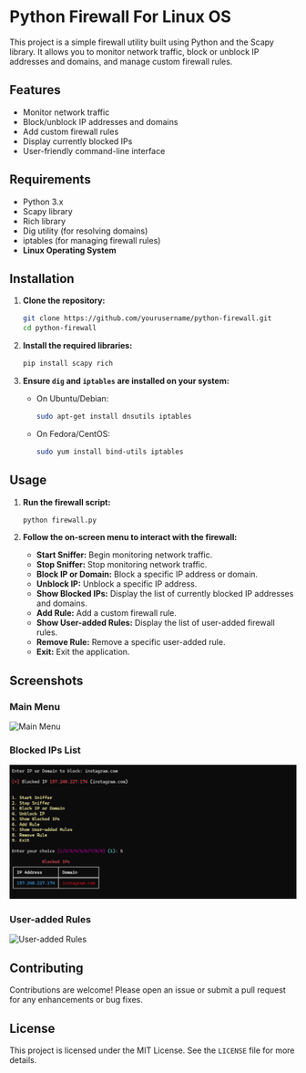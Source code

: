 
# Python Firewall For Linux OS

This project is a simple firewall utility built using Python and the Scapy library. It allows you to monitor network traffic, block or unblock IP addresses and domains, and manage custom firewall rules.

## Features

- Monitor network traffic
- Block/unblock IP addresses and domains
- Add custom firewall rules
- Display currently blocked IPs
- User-friendly command-line interface

## Requirements

- Python 3.x
- Scapy library
- Rich library
- Dig utility (for resolving domains)
- iptables (for managing firewall rules)
- **Linux Operating System**

## Installation

1. **Clone the repository:**

   ```bash
   git clone https://github.com/yourusername/python-firewall.git
   cd python-firewall
   ```

2. **Install the required libraries:**

   ```bash
   pip install scapy rich
   ```

3. **Ensure `dig` and `iptables` are installed on your system:**

   - On Ubuntu/Debian:

     ```bash
     sudo apt-get install dnsutils iptables
     ```

   - On Fedora/CentOS:

     ```bash
     sudo yum install bind-utils iptables
     ```

## Usage

1. **Run the firewall script:**

   ```bash
   python firewall.py
   ```

2. **Follow the on-screen menu to interact with the firewall:**

   - **Start Sniffer:** Begin monitoring network traffic.
   - **Stop Sniffer:** Stop monitoring network traffic.
   - **Block IP or Domain:** Block a specific IP address or domain.
   - **Unblock IP:** Unblock a specific IP address.
   - **Show Blocked IPs:** Display the list of currently blocked IP addresses and domains.
   - **Add Rule:** Add a custom firewall rule.
   - **Show User-added Rules:** Display the list of user-added firewall rules.
   - **Remove Rule:** Remove a specific user-added rule.
   - **Exit:** Exit the application.

## Screenshots

### Main Menu

![Main Menu](screenshots/main_menu.png)

### Blocked IPs List

![Blocked IPs](screenshots/blocked_ips.png)

### User-added Rules

![User-added Rules](screenshots/user_added_rules.png)

## Contributing

Contributions are welcome! Please open an issue or submit a pull request for any enhancements or bug fixes.

## License

This project is licensed under the MIT License. See the `LICENSE` file for more details.
